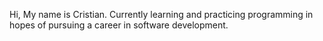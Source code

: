 Hi, My name is Cristian. Currently learning and practicing programming in hopes of pursuing a career in software development.
